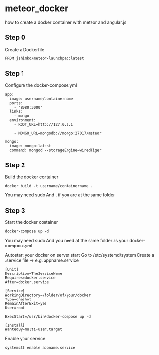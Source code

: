 # meteor_docker
how to create a docker container with meteor and angular.js

## Step 0
Create a Dockerfile
```
FROM jshimko/meteor-launchpad:latest

```


## Step 1
Configure the docker-compose.yml

```
app:
  image: username/containername
  ports:
    - "8080:3000"
  links:
    - mongo
  environment:
    - ROOT_URL=http://127.0.0.1
 
    - MONGO_URL=mongodb://mongo:27017/meteor
 
mongo:
  image: mongo:latest
  command: mongod --storageEngine=wiredTiger
```

## Step 2
Build the docker container

```
docker build -t username/containername .
```
You may need sudo
And . if you are at the same folder

## Step 3
Start the docker container
```
docker-compose up -d
```
You may need sudo
And you need at the same folder as your docker-compose.yml

Autostart your docker on server start
Go to /etc/systemd/system
Create a .service file → e.g. appname.service

```
[Unit]
Description=TheServiceName
Requires=docker.service
After=docker.service
 
[Service]
WorkingDirectory=/folder/of/your/docker
Type=oneshot
RemainAfterExit=yes
User=root
 
ExecStart=/usr/bin/docker-compose up -d
 
[Install]
WantedBy=multi-user.target
```
Enable your service
```
systemctl enable appname.service
```




